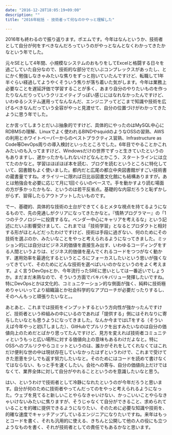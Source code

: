 ```yaml
---
date: "2016-12-28T18:05:19+09:00"
description: ""
title: "2016年総括 - 技術者って何なのかやっと理解した"

---
```


2016年も終わるので振り返ります。ポエムです。今年はなんというか、技術者として自分が何をすべきなんだろっていうのがやっとなんとなくわかってきたかなという年でした。

元々SEとして4年間、小規模なシステムのおもりをしてExcelと格闘する日々を過ごしていた自分なので、技術的な部分でだいぶコンプレックスがあったし、とにかく勉強しなきゃみたいな焦りをずっと抱いていたんですけど、転職して1年半ぐらい経過してようやくそういう焦りが落ち着いた気がします。今年は業務上必要なことを遅延評価で学習することが多く、あまり自分のやりたいものを作ったりなんだりっていうクリエイティブっぽい感じにはなれなかったんですけど、いわゆるシステム運用ってなんなんだ、エンジニアってどこまで知識や技術を広げるべきなんだっていう全容がやっと見渡せて、自分の位置づけがわかってきたように思う年でした。

とか言ってしまうとだいぶ抽象的ですけど、具体的にやったのはMySQL中心にRDBMSの理解、Linuxでよく使われるBINDやsquidのようなOSSの習熟、AWSの利用とホワイトペーパーからのベストプラクティス習熟、Infrastructure as Code等DevOps周りの導入検討といったところでした。6年目でやることかこれみたいのも入ってますけど、Windowsだけの世界でずっと生きていたというのもありますし、遅かったかもしれないけどなんとかこう、スタートラインには立てたのかなと。学習はほぼほぼ本を読む、ブログを読むというところに特化していて、図書館もよく使いました。都内だと広尾の都立中央図書館がすごい技術書の蔵書量ですね。オライリーに限れば日比谷図書文化館にも結構ありますが。あとは勉強会を必要に応じて月に1回ぐらいのペースで。手を動かすより読む場面の方が多かったかもな、というのは若干反省点。基礎的な内容だろうと恥ずかしがらず、習得したらアウトプットしたいものです。

でー、基礎的、具体的な技術の土台ができてくるとメタな視点を持てるようになるもので、先の見通しがクリアになってきたかなと。『情熱プログラマー』の「1つのテクノロジーに投資するな。ベンダー中心にキャリアを考えるな」という記述にだいぶ影響受けまして、これまでは「技術学習」となるとプロダクトと相対する形がほとんどだったわけですけど、技術は手段に過ぎない、何のためにその技術を選ぶのか、みたいなことをやっと考えられるようになってきました。ミッション的には自分はビジネス的価値を直接生み出す、いわゆるコーディングをする人間というよりは、ビジネス的価値を産んでくれるコードをつつがなく動かす、運用効率を最適化するというところにフォーカスしたいという思いが強くなってきていて、そのためにどんな技術を選べばいいのかなというのをよく考えます。よく言うDevOpsとか、今年流行ったSREに思いとしては一番近いでしょうか。まだまだ未熟なので、そういう方面でバキバキバリュー発揮したいですね。特にDevOpsとかは文化的、コミュニケーション的な側面が強く、純粋に技術極めりゃいいってより組織論とか社会科学的なアプローチが必要だったりするし、そのへんもっと頑張りたいなと。。

あとあと、これまでは技術をインプットするという方向性が強かったんですけど、技術者という枠組みの中にいるのであれば「提供する」側にはそれなりに寄与したいなとも思うようになってきました。なんか今まではLTをする（そういえば今年やっと初LTしました）、GitHubでプルリクを出すみたいなのは自分の価値向上のためだとばかり思ってたんですけど、見方を変えれば技術者コミュニティというもっと広い場所に対する価値向上の意味もあるわけだよなと。特にOSSへのプルリクやらコミットというのは、誰かがそれをしてくれなくてはこれだけ便利な世の中は現状存在していなかったはずというわけで、これまで受けてきた恩恵を少しでも返す努力したいなと。そのためにはコードを読めて書けなくてはならない、もっと手を速くしたい。会社への寄与、自分の価値向上だけではなくて、業界全体に対して自分がやれることというのを意識したいなと思う。

はい、というわけで技術者として冷静になれたというのが今年だろうと思います。自分が何のために技術者やってんだってのをやっと考えられるようになった。ウェブを見てると新しいことやらなきゃいけない、かっこいいことやらなきゃいけないみたいに焦りますが、そうじゃなくて自分ができること、求められていることを的確に提供できるようになりたい、そのために必要な知識や技術を、的確な速度でキャッチアップしているエンジニアになりたいですね。来年はもっとコードを書く、それも汎用的に使える、きちんと公開して他の人の役にも立つようなものを書く、それが技術者としての責任でもあるかなと思います。

